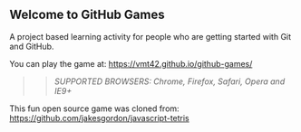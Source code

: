 ## Welcome to GitHub Games

A project based learning activity for people who are getting started with Git and GitHub.

You can play the game at: https://vmt42.github.io/github-games/

>> _*SUPPORTED BROWSERS*: Chrome, Firefox, Safari, Opera and IE9+_

This fun open source game was cloned from: https://github.com/jakesgordon/javascript-tetris
